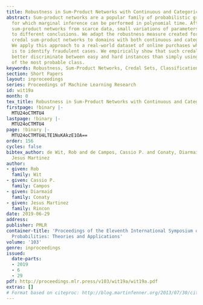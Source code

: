 ```yaml
---
title: Robustness in Sum-Product Networks with Continuous and Categorical Data
abstract: Sum-product networks are a popular family of probabilistic graphical models
  for which marginal inference can be performed in polynomial time. After learning
  sum-product networks from scarce data, small variations of parameters could lead
  to different conclusions. We adapt the robustness measure created for categorical
  credal sum-product networks to domains with both continuous and categorical variables.
  We apply this approach to a real-world dataset of online purchases where the goal
  is to identify fraudulent cases. We empirically show that such credal models can
  better discriminate between easy and hard instances than simply using the probability
  of the most probable class.
keywords: Robustness, Sum-Product Networks, Credal Sets, Classification, Fraud Detection
section: Short Papers
layout: inproceedings
series: Proceedings of Machine Learning Research
id: wit19a
month: 0
tex_title: Robustness in Sum-Product Networks with Continuous and Categorical Data
firstpage: !binary |-
  MTU24oCTMTU4
lastpage: !binary |-
  MTU24oCTMTU4
page: !binary |-
  MTU24oCTMTU4LTE1NuKAkzE1OA==
order: 156
cycles: false
bibtex_author: de Wit, Rob and de Campos, Cassio P. and Conaty, Diarmaid and del Rincon,
  Jesus Martinez
author:
- given: Rob
  family: Wit
- given: Cassio P.
  family: Campos
- given: Diarmaid
  family: Conaty
- given: Jesus Martinez
  family: Rincon
date: 2019-06-29
address: 
publisher: PMLR
container-title: 'Proceedings of the Eleventh International Symposium on Imprecise
  Probabilities: Theories and Applications'
volume: '103'
genre: inproceedings
issued:
  date-parts:
  - 2019
  - 6
  - 29
pdf: http://proceedings.mlr.press/v103/wit19a/wit19a.pdf
extras: []
# Format based on citeproc: http://blog.martinfenner.org/2013/07/30/citeproc-yaml-for-bibliographies/
---
```

